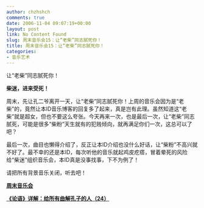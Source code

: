 ```yaml
---
author: chzhshch
comments: true
date: 2006-11-04 09:07:19+00:00
layout: post
link: No Content Found
slug: 周末音乐会15：让“老柴”同志腻死你！
title: 周末音乐会15：让“老柴”同志腻死你！
categories:
- 音乐艺术
---
```


			

                                               

让“老柴”同志腻死你！

**柴迷，进来受死！**

                                               

   周末，先让孔二爷离开一天，让“老柴”同志腻死你！上周的音乐会因为是“老柴”的，竟然让本ID音乐博客的回复多了起来，真是岂有此理。虽然知道这“老柴”就是超女，但也不要这么夸张。今天再来一次，也是最后一次，让“老柴”同志腻死，可能是很多“柴粉”天生就有的犯贱倾向，就再满足你们一次，这总可以了吧？

  最后一次，曲目也懒得介绍了，反正让本ID介绍也没什么好话，让“柴粉”不高兴就不好了。最不幸的还是本ID，每次听他的音乐就起鸡皮疙瘩，冒着晕死的风险给“柴迷”组织音乐会，本ID真是没事找事，下不为例了！

请把所有背景音乐关闭，听去吧！

[**周末音乐会**](http://blog.sina.com.cn/u/486e105c0100056e)

[**《论语》详解：给所有曲解孔子的人（24）**](http://blog.sina.com.cn/u/486e105c010006zw)
